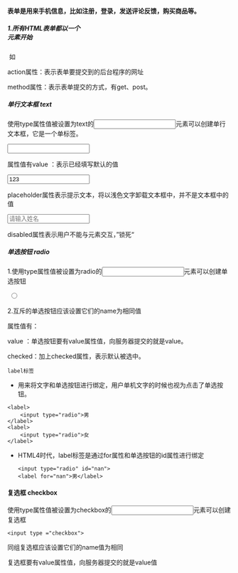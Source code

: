 #### 表单是用来手机信息，比如注册，登录，发送评论反馈，购买商品等。

##### 1.所有HTML表单都以一个<form>元素开始

​	如<form action="save.php" method="post"></form>

action属性：表示表单要提交到的后台程序的网址

method属性：表示表单提交的方式，有get、post。

##### 单行文本框  text

使用type属性值被设置为text的<input>元素可以创建单行文本框，它是一个单标签。

<input type="text">

属性值有value ：表示已经填写默认的值

<input type=text  value	="123">

placeholder属性表示提示文本，将以浅色文字卸载文本框中，并不是文本框中的值

<input type=text  placeholder="请输入姓名">

disabled属性表示用户不能与元素交互，”锁死“

##### 单选按钮  radio

  1.使用type属性值被设置为radio的<input>元素可以创建单选按钮

  ​		<input type="radio">

  2.互斥的单选按钮应该设置它们的name为相同值

  属性值有：

  value ：单选按钮要有value属性值，向服务器提交的就是value。

  checked：加上checked属性，表示默认被选中。

    label标签   

- 用来将文字和单选按钮进行绑定，用户单机文字的时候也视为点击了单选按钮。

```
<label>
	<input type="radio">男
</label>	
<label>
	<input type="radio">女
</label>	
```

- HTML4时代，label标签是通过for属性和单选按钮的id属性进行绑定

  ```
  <input type="radio" id="nan">
  <label for="nan">男</label>
  ```

  
#### 复选框   checkbox

使用type属性值被设置为checkbox的<input>元素可以创建复选框

```
<input type ="checkbox">
```

同组复选框应该设置它们的name值为相同

复选框要有value属性值，向服务器提交的就是value值

